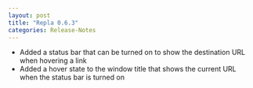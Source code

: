 ```yaml
---
layout: post
title: "Repla 0.6.3"
categories: Release-Notes
---
```


* Added a status bar that can be turned on to show the destination URL when hovering a link
* Added a hover state to the window title that shows the current URL when the status bar is turned on
